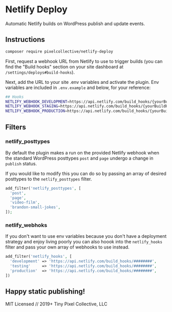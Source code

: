 # Netlify Deploy

Automatic Netlify builds on WordPress publish and update events.

## Instructions

```bash
composer require pixelcollective/netlify-deploy
```

First, request a webhook URL from Netlify to use to trigger builds (you can find the "Build hooks" section on your site dashboard at `/settings/deploys#build-hooks`).

Next, add the URL to your site .env variables and activate the plugin. Env variables are included in `.env.example` and below, for your reference:

```bash
## Hooks
NETLIFY_WEBHOOK_DEVELOPMENT=https://api.netlify.com/build_hooks/{yourBuildHookId}
NETLIFY_WEBHOOK_STAGING=https://api.netlify.com/build_hooks/{yourBuildHookId}
NETLIFY_WEBHOOK_PRODUCTION=https://api.netlify.com/build_hooks/{yourBuildHookId}
```

## Filters

### netlify_posttypes

By default the plugin makes a run on the provided Netlify webhook when the standard WordPress posttypes `post` and `page` undergo a change in `publish` status.

If you would like to modify this you can do so by passing an array of desired posttypes to the `netlify_posttypes` filter.

```php
add_filter('netlify_posttypes', [
  'post',
  'page',
  'video-film',
  'brandon-small-jokes',
]);
```

### netlify_webhoks

If you don't want to use env variables because you don't have a deployment strategy and enjoy living poorly you can also hoook into the `netlify_hooks` filter and pass your own array of webhooks to use instead.

```php
add_filter('netlify_hooks', [
  'development' => 'https://api.netlify.com/build_hooks/########',
  'testing'     => 'https://api.netlify.com/build_hooks/########',
  'production'  => 'https://api.netlify.com/build_hooks/########',
])
```


## Happy static publishing!

MIT Licensed // 2019+ Tiny Pixel Collective, LLC
